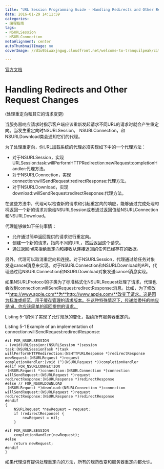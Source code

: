 ```yaml
---
title: "URL Session Programming Guide - Handling Redirects and Other Request Changes"
date: 2016-01-29 14:11:59
categories: 
- 编程指南
tags: 
- NSURLSession
- NSURLConnection
metaAlignment: center
autoThumbnailImage: no
coverImage: //d1u9biwaxjngwg.cloudfront.net/welcome-to-tranquilpeak/city.jpg

---
```


[官方文档](https://developer.apple.com/library/prerelease/tvos/documentation/Cocoa/Conceptual/URLLoadingSystem/Articles/RequestChanges.html#//apple_ref/doc/uid/TP40009506-SW1)
<!--more-->

# Handling Redirects and Other Request Changes
(处理重定向和其它的请求变更)

当服务器响应请求时指示客户端应该重新发起请求不同URL的请求时就会产生重定向。当发生重定向时NSURLSession， NSURLConnection，和NSURLDownload类会通知它们的代理。

为了处理重定向，你URL加载系统的代理必须实现如下中的一个代理方法：

* 对于NSURLSession，实现URLSession:task:willPerformHTTPRedirection:newRequest:completionHandler:代理方法。
* 对于NSURLConnection，实现connection:willSendRequest:redirectResponse:代理方法。
* 对于NSURLDownload，实现download:willSendRequest:redirectResponse:代理方法。

在这些方法中，代理可以检查新的请求和引起重定向的响应，能够通过完成处理句柄返回一个新的请求对象给NSURLSession或者通过返回值给NSURLConnection和NSURLDownload。

代理能够做如下任何事情：

* 允许通过简单返回提供的请求进行重定向。
* 创建一个新的请求，指向不同的URL，然后返回这个请求。
* 通过返回nil来拒绝重定向和接收从连接返回的任何已经存在的数据。

另外，代理可以取消重定向和连接。对于NSURLSession，代理通过给任务对象发送cancel消息来实现。对于NSURLConnection和NSURLDownload的API，代理通过给NSURLConnection和NSURLDownload对象发送cancel消息实现。

如果NSURLProtocol的子类为了标准格式化NSURLRequest处理了请求，代理也会收到connection:willSendRequest:redirectResponse:消息。比如，为了修改**http://www.apple.com**为**http://www.apple.com/**改变了请求。这是因为标准或规范，用于缓存管理的请求版本。在这种特殊情况下，传递给委托的响应是nil，你应该简单的返回提供的请求。

Listing 5-1的例子实现了允许规范的变化，拒绝所有服务器重定向。

Listing 5-1  Example of an implementation of connection:willSendRequest:redirectResponse:

    #if FOR_NSURLSESSION
    - (void)URLSession:(NSURLSession *)session
    task:(NSURLSessionTask *)task
    willPerformHTTPRedirection:(NSHTTPURLResponse *)redirectResponse
    newRequest:(NSURLRequest *)request
    completionHandler:(void (^)(NSURLRequest *))completionHandler
    #elif FOR_NSURLCONNECTION
    -(NSURLRequest *)connection:(NSURLConnection *)connection
    willSendRequest:(NSURLRequest *)request
    redirectResponse:(NSURLResponse *)redirectResponse
    #else // FOR_NSURLDOWNLOAD
    -(NSURLRequest *)download:(NSURLConnection *)connection
    willSendRequest:(NSURLRequest *)request
    redirectResponse:(NSURLResponse *)redirectResponse
    #endif
    {
        NSURLRequest *newRequest = request;
        if (redirectResponse) {
            newRequest = nil;
        }
        
    #if FOR_NSURLSESSION
        completionHandler(newRequest);
    #else
        return newRequest;
    #endif
    }

如果代理没有提供处理重定向的方法，所有的规范改变和服务器重定向都允许。
